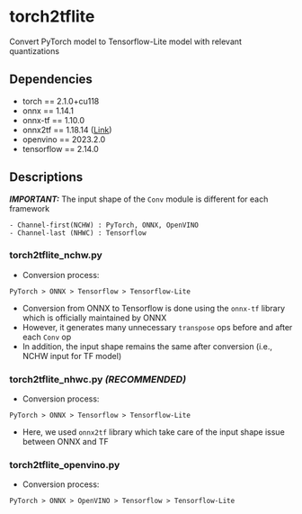 # torch2tflite
Convert PyTorch model to Tensorflow-Lite model with relevant quantizations

## Dependencies
- torch == 2.1.0+cu118
- onnx == 1.14.1
- onnx-tf == 1.10.0
- onnx2tf == 1.18.14 ([Link](https://github.com/PINTO0309/onnx2tf))
- openvino == 2023.2.0
- tensorflow == 2.14.0

## Descriptions

_**IMPORTANT:**_ The input shape of the ```Conv``` module is different for each framework
```
- Channel-first(NCHW) : PyTorch, ONNX, OpenVINO
- Channel-last (NHWC) : Tensorflow
```

### torch2tflite_nchw.py
- Conversion process:
```
PyTorch > ONNX > Tensorflow > Tensorflow-Lite
```
- Conversion from ONNX to Tensorflow is done using the ```onnx-tf``` library which is officially maintained by ONNX
- However, it generates many unnecessary ```transpose``` ops before and after each ```Conv``` op
- In addition, the input shape remains the same after conversion (i.e., NCHW input for TF model)


### torch2tflite_nhwc.py _**(RECOMMENDED)**_
- Conversion process:
```
PyTorch > ONNX > Tensorflow > Tensorflow-Lite
```
- Here, we used ```onnx2tf``` library which take care of the input shape issue between ONNX and TF

### torch2tflite_openvino.py
- Conversion process:
```
PyTorch > ONNX > OpenVINO > Tensorflow > Tensorflow-Lite
```
